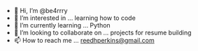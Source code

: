 - 👋 Hi, I’m @be4rrry
- 👀 I’m interested in ... learning how to code
- 🌱 I’m currently learning ... Python
- 💞️ I’m looking to collaborate on ... projects for resume building
- 📫 How to reach me ... reedhperkins@gmail.com

<!---
be4rrry/be4rrry is a ✨ special ✨ repository because its `README.md` (this file) appears on your GitHub profile.
You can click the Preview link to take a look at your changes.
--->
